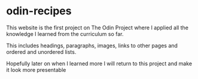 # odin-recipes

This website is the first project on The Odin Project where I applied all the knowledge I learned from the curriculum so far.

This includes headings, paragraphs, images, links to other pages and ordered and unordered lists.

Hopefully later on when I learned more I will return to this project and make it look more presentable